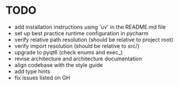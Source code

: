 # TODO
- add installation instructions using 'uv' in the README.md file
- set up best practice runtime configuration in pycharm
- verify relative path resolution (should be relative to project root)
- verify import resolution (should be relative to src/)
- upgrade to pyqt6 (check enums and exec_)
- revise architecture and architecture documentation
- align codebase with the style guide
- add type hints
- fix issues listed on GH
